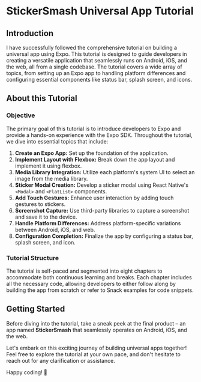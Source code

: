 # StickerSmash Universal App Tutorial

## Introduction

I have successfully followed the comprehensive tutorial on building a universal app using Expo. This tutorial is designed to guide developers in creating a versatile application that seamlessly runs on Android, iOS, and the web, all from a single codebase. The tutorial covers a wide array of topics, from setting up an Expo app to handling platform differences and configuring essential components like status bar, splash screen, and icons.

## About this Tutorial

### Objective

The primary goal of this tutorial is to introduce developers to Expo and provide a hands-on experience with the Expo SDK. Throughout the tutorial, we dive into essential topics that include:

1. **Create an Expo App:** Set up the foundation of the application.
2. **Implement Layout with Flexbox:** Break down the app layout and implement it using flexbox.
3. **Media Library Integration:** Utilize each platform's system UI to select an image from the media library.
4. **Sticker Modal Creation:** Develop a sticker modal using React Native's `<Modal>` and `<FlatList>` components.
5. **Add Touch Gestures:** Enhance user interaction by adding touch gestures to stickers.
6. **Screenshot Capture:** Use third-party libraries to capture a screenshot and save it to the device.
7. **Handle Platform Differences:** Address platform-specific variations between Android, iOS, and web.
8. **Configuration Completion:** Finalize the app by configuring a status bar, splash screen, and icon.

### Tutorial Structure

The tutorial is self-paced and segmented into eight chapters to accommodate both continuous learning and breaks. Each chapter includes all the necessary code, allowing developers to either follow along by building the app from scratch or refer to Snack examples for code snippets.

## Getting Started

Before diving into the tutorial, take a sneak peek at the final product – an app named **StickerSmash** that seamlessly operates on Android, iOS, and the web.

Let's embark on this exciting journey of building universal apps together! Feel free to explore the tutorial at your own pace, and don't hesitate to reach out for any clarification or assistance.

Happy coding! 🚀
